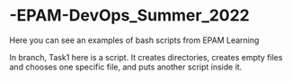 # -EPAM-DevOps_Summer_2022
Here you can see an examples of bash scripts from EPAM Learning

In branch, Task1 here is a script. It creates directories, creates empty files and chooses one specific file, and puts another script inside it.
